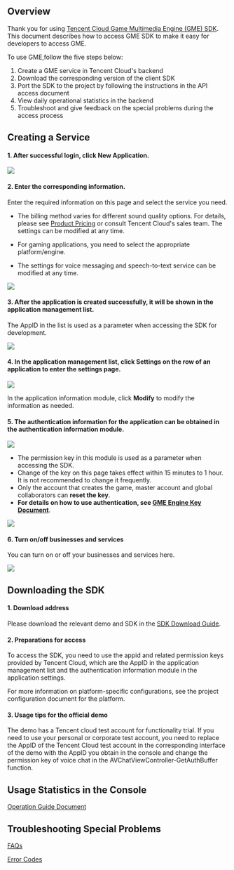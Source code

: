 ## Overview

Thank you for using [Tencent Cloud Game Multimedia Engine (GME) SDK](https://intl.cloud.tencent.com/product/tmg?idx=1). This document describes how to access GME SDK to make it easy for developers to access GME.

To use GME,follow the five steps below:
1. Create a GME service in Tencent Cloud's backend
2. Download the corresponding version of the client SDK
3. Port the SDK to the project by following the instructions in the API access document
4. View daily operational statistics in the backend
5. Troubleshoot and give feedback on the special problems during the access process


## Creating a Service
#### 1. After successful login, click **New Application**.
![](https://main.qcloudimg.com/raw/7b682f5aaf2f9995a6eef37a3296b7ac.png)

#### 2. Enter the corresponding information.  
Enter the required information on this page and select the service you need. 
- The billing method varies for different sound quality options. For details, please see [Product Pricing](https://intl.cloud.tencent.com/document/product/607/17808) or consult Tencent Cloud's sales team. The settings can be modified at any time.

- For gaming applications, you need to select the appropriate platform/engine.

- The settings for voice messaging and speech-to-text service can be modified at any time.

![](https://main.qcloudimg.com/raw/8bed789287a2b1a0dfe4861fd052d70c.png)


#### 3. After the application is created successfully, it will be shown in the application management list.
The AppID in the list is used as a parameter when accessing the SDK for development.

![](https://main.qcloudimg.com/raw/efbdf4105eb37cfa40e96223e2b7a840.png)


#### 4. In the application management list, click **Settings** on the row of an application to enter the settings page.
![](https://main.qcloudimg.com/raw/c3cef70b9fe48c050cfec1ce81b23979.png)

In the application information module, click **Modify** to modify the information as needed.

#### 5. The authentication information for the application can be obtained in the authentication information module.
![](https://main.qcloudimg.com/raw/fa2ca0b76d1ac0f03aa769a4d5972308.png)

 - The permission key in this module is used as a parameter when accessing the SDK. 
 - Change of the key on this page takes effect within 15 minutes to 1 hour. It is not recommended to change it frequently.
 - Only the account that creates the game, master account and global collaborators can **reset the key**.
 - **For details on how to use authentication, see [GME Engine Key Document](https://intl.cloud.tencent.com/document/product/607/12218)**.
 
 ![](https://main.qcloudimg.com/raw/e65e03a506eda099d3cedca85ea9685c.png)




#### 6. Turn on/off businesses and services

You can turn on or off your businesses and services here.

![](https://main.qcloudimg.com/raw/1e3d12f084942645714158eb68767acf.png)

## Downloading the SDK 
#### 1. Download address
Please download the relevant demo and SDK in the [SDK Download Guide](https://cloud.tencent.com/document/product/607/18521).

#### 2. Preparations for access
To access the SDK, you need to use the appid and related permission keys provided by Tencent Cloud, which are the AppID in the application management list and the authentication information module in the application settings.

For more information on platform-specific configurations, see the project configuration document for the platform.

#### 3. Usage tips for the official demo

The demo has a Tencent cloud test account for functionality trial. If you need to use your personal or corporate test account, you need to replace the AppID of the Tencent Cloud test account in the corresponding interface of the demo with the AppID you obtain in the console and change the permission key of voice chat in the AVChatViewController-GetAuthBuffer function.

## Usage Statistics in the Console
[Operation Guide Document](https://intl.cloud.tencent.com/document/product/607/17448)


## Troubleshooting Special Problems

[FAQs](./GME%20Developer%20Manual/GME%20FAQ%20Manual_intl.md)   

[Error Codes](./GME%20Developer%20Manual/GME%20Error%20Code_intl.md)